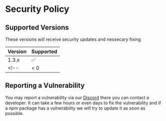 # Security Policy

## Supported Versions

These versions will receive security updates and nessecary fixing

| Version | Supported          |
| ------- | ------------------ |
| 1.3.x   | :white_check_mark: |
<!--| < 0   | :x:                |-->

## Reporting a Vulnerability

You may report a vulnerability via our [Discord](https://discord.gg/kbf8EjpxbU) there you can contact a developer.
It can take a few hours or even days to fix the vulnerability and if a npm package has a vulnerability we will try to update it as soon as possible.
